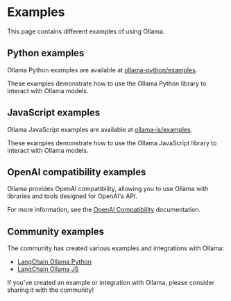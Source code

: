 # Examples

This page contains different examples of using Ollama.

## Python examples

Ollama Python examples are available at [ollama-python/examples](https://github.com/ollama/ollama-python/tree/main/examples).

These examples demonstrate how to use the Ollama Python library to interact with Ollama models.

## JavaScript examples

Ollama JavaScript examples are available at [ollama-js/examples](https://github.com/ollama/ollama-js/tree/main/examples).

These examples demonstrate how to use the Ollama JavaScript library to interact with Ollama models.

## OpenAI compatibility examples

Ollama provides OpenAI compatibility, allowing you to use Ollama with libraries and tools designed for OpenAI's API.

For more information, see the [OpenAI Compatibility](../reference/openai.md) documentation.

## Community examples

The community has created various examples and integrations with Ollama:

- [LangChain Ollama Python](https://python.langchain.com/docs/integrations/chat/ollama/)
- [LangChain Ollama JS](https://js.langchain.com/docs/integrations/chat/ollama/)

If you've created an example or integration with Ollama, please consider sharing it with the community!